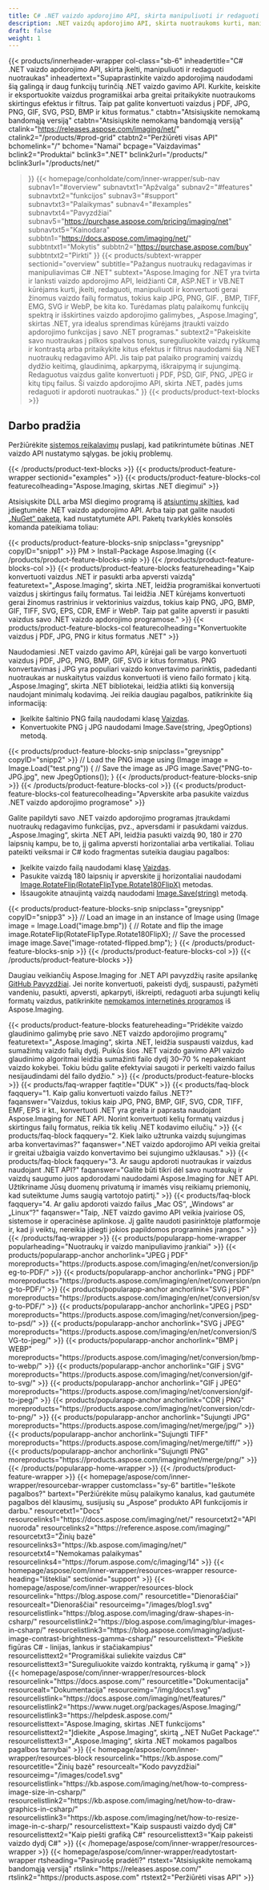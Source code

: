 ```yaml
---
title: C# .NET vaizdo apdorojimo API, skirta manipuliuoti ir redaguoti nuotraukas
description: .NET vaizdų apdorojimo API, skirta nuotraukoms kurti, manipuliuoti ir redaguoti naudojant C#, ASP.NET arba VB.NET programas. Konvertuokite vaizdus į PDF, JPG, PNG ir GIF formatus.
draft: false
weight: 1
---
```

{{< products/innerheader-wrapper col-class="sb-6"
  inheadertitle="C# .NET vaizdo apdorojimo API, skirta įkelti, manipuliuoti ir redaguoti nuotraukas"
  inheadertext="Supaprastinkite vaizdo apdorojimą naudodami šią galingą ir daug funkcijų turinčią .NET vaizdo gavimo API. Kurkite, keiskite ir eksportuokite vaizdus programiškai arba greitai pritaikykite nuotraukoms skirtingus efektus ir filtrus. Taip pat galite konvertuoti vaizdus į PDF, JPG, PNG, GIF, SVG, PSD, BMP ir kitus formatus."
  ctabtn="Atsisiųskite nemokamą bandomąją versiją"
  ctabtn="Atsisiųskite nemokamą bandomąją versiją"
  ctalink="https://releases.aspose.com/imaging/net/"
  ctalink2="/products/#prod-grid"
  ctabtn2="Peržiūrėti visas API"
  bchomelink="/"
  bchome="Namai"
  bcpage="Vaizdavimas"
  bclink2="Produktai"
  bclink3=".NET"
  bclink2url="/products/"
  bclink3url="/products/net/"
  >}}
{{< homepage/conholdate/com/inner-wrapper/sub-nav 
subnav1="#overview"
subnavtxt1="Apžvalga" 
subnav2="#features"
subnavtxt2="funkcijos" 
subnav3="#support"
subnavtxt3="Palaikymas" 
subnav4="#examples"
subnavtxt4="Pavyzdžiai" 
subnav5="https://purchase.aspose.com/pricing/imaging/net"
subnavtxt5="Kainodara" 
subbtn1="https://docs.aspose.com/imaging/net/"
subbtntxt1="Mokytis"
subbtn2="https://purchase.aspose.com/buy"
subbtntxt2="Pirkti"
>}}
   {{< products/subtext-wrapper
   sectionid="overview"
   subtitle="Pažangus nuotraukų redagavimas ir manipuliavimas C# .NET"
   subtext="Aspose.Imaging for .NET yra tvirta ir lanksti vaizdo apdorojimo API, leidžianti C#, ASP.NET ir VB.NET kūrėjams kurti, įkelti, redaguoti, manipuliuoti ir konvertuoti gerai žinomus vaizdo failų formatus, tokius kaip JPG, PNG, GIF. , BMP, TIFF, EMG, SVG ir WebP, be kita ko. Turėdamas platų palaikomų funkcijų spektrą ir išskirtines vaizdo apdorojimo galimybes, „Aspose.Imaging“, skirtas .NET, yra idealus sprendimas kūrėjams įtraukti vaizdo apdorojimo funkcijas į savo .NET programas."
   subtext2="Pakeiskite savo nuotraukas į pilkos spalvos tonus, sureguliuokite vaizdų ryškumą ir kontrastą arba pritaikykite kitus efektus ir filtrus naudodami šią .NET nuotraukų redagavimo API. Jis taip pat palaiko programinį vaizdų dydžio keitimą, glaudinimą, apkarpymą, iškraipymą ir sujungimą. Redaguotus vaizdus galite konvertuoti į PDF, PSD, GIF, PNG, JPEG ir kitų tipų failus. Ši vaizdo apdorojimo API, skirta .NET, padės jums redaguoti ir apdoroti nuotraukas."
   >}} 
   {{< products/product-text-blocks >}}
   <h2>Darbo pradžia</h2>
   <p>Peržiūrėkite <a href="https://docs.aspose.com/imaging/net/system-requirements/">sistemos reikalavimų</a> puslapį, kad patikrintumėte būtinas .NET vaizdo API nustatymo sąlygas. be jokių problemų.</p>
   {{< /products/product-text-blocks >}}
{{< products/product-feature-wrapper
sectionid="examples"
>}} 
{{< products/product-feature-blocks-col
featurecolheading="Aspose.Imaging, skirtas .NET diegimui"
>}} 
<p>Atsisiųskite DLL arba MSI diegimo programą iš <a href="https://releases.aspose.com/imaging/net/">atsiuntimų skilties</a>, kad įdiegtumėte .NET vaizdo apdorojimo API. Arba taip pat galite naudoti <a href="https://www.nuget.org/packages/Aspose.Imaging/">„NuGet“ paketą</a>, kad nustatytumėte API. Paketų tvarkyklės konsolės komanda pateikiama toliau:</p>
{{< products/product-feature-blocks-snip
snipclass="greysnipp"
copyID="snipp1"
>}} 
PM > Install-Package Aspose.Imaging 
{{< /products/product-feature-blocks-snip >}}
{{< /products/product-feature-blocks-col >}}
{{< products/product-feature-blocks
featureheading="Kaip konvertuoti vaizdus .NET ir pasukti arba apversti vaizdą"
featuretext="„Aspose.Imaging“, skirta .NET, leidžia programiškai konvertuoti vaizdus į skirtingus failų formatus. Tai leidžia .NET kūrėjams konvertuoti gerai žinomus rastrinius ir vektorinius vaizdus, tokius kaip PNG, JPG, BMP, GIF, TIFF, SVG, EPS, CDR, EMF ir WebP. Taip pat galite apversti ir pasukti vaizdus savo .NET vaizdo apdorojimo programose."
>}} 
{{< products/product-feature-blocks-col
featurecolheading="Konvertuokite vaizdus į PDF, JPG, PNG ir kitus formatus .NET"
>}} 
<p>Naudodamiesi .NET vaizdo gavimo API, kūrėjai gali be vargo konvertuoti vaizdus į PDF, JPG, PNG, BMP, GIF, SVG ir kitus formatus. PNG konvertavimas į JPG yra populiari vaizdo konvertavimo parinktis, padedanti nuotraukas ar nuskaitytus vaizdus konvertuoti iš vieno failo formato į kitą. „Aspose.Imaging“, skirta .NET bibliotekai, leidžia atlikti šią konversiją naudojant minimalų kodavimą. Jei reikia daugiau pagalbos, patikrinkite šią informaciją:</p>
<ul>
   <li>Įkelkite šaltinio PNG failą naudodami klasę <a href="https://reference.aspose.com/imaging/net/aspose.imaging/image">Vaizdas</a>.</li>
   <li>Konvertuokite PNG į JPG naudodami Image.Save(string, JpegOptions) metodą.</li>
</ul>
{{< products/product-feature-blocks-snip
snipclass="greysnipp"
copyID="snipp2"
>}} 
// Load the PNG image
using (Image image = Image.Load("test.png"))
{              
    // Save the image as JPG
    image.Save("PNG-to-JPG.jpg", new JpegOptions());
}
{{< /products/product-feature-blocks-snip >}}
{{< /products/product-feature-blocks-col >}}
{{< products/product-feature-blocks-col
featurecolheading="Apverskite arba pasukite vaizdus .NET vaizdo apdorojimo programose"
>}} 
<p>Galite papildyti savo .NET vaizdo apdorojimo programas įtraukdami nuotraukų redagavimo funkcijas, pvz., apversdami ir pasukdami vaizdus. „Aspose.Imaging“, skirta .NET API, leidžia pasukti vaizdą 90, 180 ir 270 laipsnių kampu, be to, jį galima apversti horizontaliai arba vertikaliai. Toliau pateikti veiksmai ir C# kodo fragmentas suteikia daugiau pagalbos:</p>
<ul>
   <li>Įkelkite vaizdo failą naudodami klasę <a href="https://reference.aspose.com/imaging/net/aspose.imaging/image">Vaizdas</a>.</li>
   <li>Pasukite vaizdą 180 laipsnių ir apverskite jį horizontaliai naudodami <a href="https://reference.aspose.com/imaging/net/aspose.imaging/image/methods/rotateflip">Image.RotateFlip(RotateFlipType.Rotate180FlipX)</a> metodas.</li>
   <li>Išsaugokite atnaujintą vaizdą naudodami <a href="https://reference.aspose.com/imaging/net/aspose.imaging.image/save/methods/3">Image.Save(string)</a> metodą.</li>
</ul>
{{< products/product-feature-blocks-snip
snipclass="greysnipp"
copyID="snipp3"
>}} 
// Load an image in an instance of Image
using (Image image = Image.Load("image.bmp"))
{
    // Rotate and flip the image
    image.RotateFlip(RotateFlipType.Rotate180FlipX);
    // Save the processed image
    image.Save("image-rotated-flipped.bmp");
}
{{< /products/product-feature-blocks-snip >}}
{{< /products/product-feature-blocks-col >}}
{{< /products/product-feature-blocks >}}
   <p class="col-lg-12">Daugiau veikiančių Aspose.Imaging for .NET API pavyzdžių rasite apsilankę <a href="https://github.com/aspose-imaging/Aspose.Imaging-for-.NET/tree/master/Examples">GitHub Pavyzdžiai</a>. Jei norite konvertuoti, pakeisti dydį, suspausti, pažymėti vandeniu, pasukti, apversti, apkarpyti, iškreipti, redaguoti arba sujungti kelių formatų vaizdus, patikrinkite <a href="https://products.aspose.app/imaging/family">nemokamos internetinės programos</a> iš Aspose.Imaging.</p>
{{< products/product-feature-blocks
featureheading="Pridėkite vaizdo glaudinimo galimybę prie savo .NET vaizdo apdorojimo programų"
featuretext="„Aspose.Imaging“, skirta .NET, leidžia suspausti vaizdus, kad sumažintų vaizdo failų dydį. Puikūs šios .NET vaizdo gavimo API vaizdo glaudinimo algoritmai leidžia sumažinti failo dydį 30–70 % nepakenkiant vaizdo kokybei. Tokiu būdu galite efektyviai saugoti ir perkelti vaizdo failus nesijaudindami dėl failo dydžio."
>}} 
   {{< /products/product-feature-blocks >}}
   {{< products/faq-wrapper
   faqtitle="DUK"
>}} 
   {{< products/faq-block
 faqquery="1. Kaip galiu konvertuoti vaizdo failus .NET?"
 faqanswer="Vaizdus, tokius kaip JPG, PNG, BMP, GIF, SVG, CDR, TIFF, EMF, EPS ir kt., konvertuoti .NET yra greita ir paprasta naudojant Aspose.Imaging for .NET API. Norint konvertuoti kelių formatų vaizdus į skirtingus failų formatus, reikia tik kelių .NET kodavimo eilučių."
>}} 
   {{< products/faq-block 
 faqquery="2. Kiek laiko užtrunka vaizdų sujungimas arba konvertavimas?"
 faqanswer=".NET vaizdo apdorojimo API veikia greitai ir greitai užbaigia vaizdo konvertavimo bei sujungimo užklausas."
>}} 
   {{< products/faq-block
 faqquery="3. Ar saugu apdoroti nuotraukas ir vaizdus naudojant .NET API?"
 faqanswer="Galite būti tikri dėl savo nuotraukų ir vaizdų saugumo juos apdorodami naudodami Aspose.Imaging for .NET API. Užtikriname Jūsų duomenų privatumą ir imamės visų reikiamų priemonių, kad suteiktume Jums saugią vartotojo patirtį."
>}} 
   {{< products/faq-block
 faqquery="4. Ar galiu apdoroti vaizdo failus „Mac OS“, „Windows“ ar „Linux“?"
 faqanswer="Taip, .NET vaizdo gavimo API veikia įvairiose OS, sistemose ir operacinėse aplinkose. Jį galite naudoti pasirinktoje platformoje ir, kad ji veiktų, nereikia įdiegti jokios papildomos programinės įrangos."
>}} 
   {{< /products/faq-wrapper >}}
   {{< products/popularapp-home-wrapper 
   popularheading="Nuotraukų ir vaizdo manipuliavimo įrankiai"
>}} 
   {{< products/popularapp-anchor
 anchorlink="JPEG į PDF"
moreproducts="https://products.aspose.com/imaging/en/net/conversion/jpeg-to-PDF/"
>}} 
   {{< products/popularapp-anchor
 anchorlink="PNG į PDF"
moreproducts="https://products.aspose.com/imaging/en/net/conversion/png-to-PDF/"
>}} 
   {{< products/popularapp-anchor
 anchorlink="SVG į PDF"
moreproducts="https://products.aspose.com/imaging/en/net/conversion/svg-to-PDF/"
>}} 
   {{< products/popularapp-anchor
 anchorlink="JPEG į PSD"
moreproducts="https://products.aspose.com/imaging/net/conversion/jpeg-to-psd/"
>}} 
   {{< products/popularapp-anchor
 anchorlink="SVG į JPEG"
moreproducts="https://products.aspose.com/imaging/en/net/conversion/SVG-to-jpeg/"
>}} 
   {{< products/popularapp-anchor
 anchorlink="BMP į WEBP"
moreproducts="https://products.aspose.com/imaging/net/conversion/bmp-to-webp/"
>}} 
   {{< products/popularapp-anchor
 anchorlink="GIF į SVG"
moreproducts="https://products.aspose.com/imaging/net/conversion/gif-to-svg/"
>}} 
   {{< products/popularapp-anchor
 anchorlink="GIF į JPEG"
moreproducts="https://products.aspose.com/imaging/net/conversion/gif-to-jpeg/"
>}} 
   {{< products/popularapp-anchor
 anchorlink="CDR į PNG"
moreproducts="https://products.aspose.com/imaging/net/conversion/cdr-to-png/"
>}} 
   {{< products/popularapp-anchor
 anchorlink="Sujungti JPG"
moreproducts="https://products.aspose.com/imaging/net/merge/jpg/"
>}} 
   {{< products/popularapp-anchor
 anchorlink="Sujungti TIFF"
moreproducts="https://products.aspose.com/imaging/net/merge/tiff/"
>}}  
   {{< products/popularapp-anchor
 anchorlink="Sujungti PNG"
moreproducts="https://products.aspose.com/imaging/net/merge/png/"
>}} 
   {{< /products/popularapp-home-wrapper >}}
   {{< /products/product-feature-wrapper >}}
{{< homepage/aspose/com/inner-wrapper/resourcebar-wrapper
customclass="sy-6"
bartitle="Ieškote pagalbos?"
bartext="Peržiūrėkite mūsų palaikymo kanalus, kad gautumėte pagalbos dėl klausimų, susijusių su „Aspose“ produkto API funkcijomis ir darbu."
 resourcetxt1="Docs"
 resourcelinks1="https://docs.aspose.com/imaging/net/"
 resourcetxt2="API nuoroda"
 resourcelinks2="https://reference.aspose.com/imaging/" 
 resourcetxt3="Žinių bazė"
 resourcelinks3="https://kb.aspose.com/imaging/net/"
 resourcetxt4="Nemokamas palaikymas"
 resourcelinks4="https://forum.aspose.com/c/imaging/14"
 >}}
{{< homepage/aspose/com/inner-wrapper/resources-wrapper
 resource-heading="Ištekliai"
 sectionid="support"
 >}}
{{< homepage/aspose/com/inner-wrapper/resources-block
 resourcelink="https://blog.aspose.com/"
 resourcetitle="Dienoraščiai"
 resourcealt="Dienoraščiai"
 resourceimg="/images/blog1.svg"
 resourcelistlink="https://blog.aspose.com/imaging/draw-shapes-in-csharp/"
 resourcelistlink2="https://blog.aspose.com/imaging/blur-images-in-csharp/"
 resourcelistlink3="https://blog.aspose.com/imaging/adjust-image-contrast-brightness-gamma-csharp/"
 resourcelisttext="Pieškite figūras C# - linijas, lankus ir stačiakampius"
 resourcelisttext2="Programiškai suliekite vaizdus C#"
 resourcelisttext3="Sureguliuokite vaizdo kontraktą, ryškumą ir gamą"
>}} 
{{< homepage/aspose/com/inner-wrapper/resources-block
 resourcelink="https://docs.aspose.com/"
 resourcetitle="Dokumentacija"
 resourcealt="Dokumentacija"
 resourceimg="/img/docs1.svg"
 resourcelistlink="https://docs.aspose.com/imaging/net/features/"
 resourcelistlink2="https://www.nuget.org/packages/Aspose.Imaging/"
 resourcelistlink3="https://helpdesk.aspose.com/"
 resourcelisttext="Aspose.Imaging, skirtas .NET funkcijoms"
 resourcelisttext2="Įdiekite „Aspose.Imaging“, skirtą „.NET NuGet Package“."
 resourcelisttext3="„Aspose.Imaging“, skirta .NET mokamos pagalbos pagalbos tarnybai"
>}} 
{{< homepage/aspose/com/inner-wrapper/resources-block
 resourcelink="https://kb.aspose.com/"
 resourcetitle="Žinių bazė"
 resourcealt="Kodo pavyzdžiai"
 resourceimg="/images/code1.svg"
 resourcelistlink="https://kb.aspose.com/imaging/net/how-to-compress-image-size-in-csharp/"
 resourcelistlink2="https://kb.aspose.com/imaging/net/how-to-draw-graphics-in-csharp/"
 resourcelistlink3="https://kb.aspose.com/imaging/net/how-to-resize-image-in-c-sharp/"
 resourcelisttext="Kaip suspausti vaizdo dydį C#"
resourcelisttext2="Kaip piešti grafiką C#"
resourcelisttext3="Kaip pakeisti vaizdo dydį C#"
>}} 
{{< /homepage/aspose/com/inner-wrapper/resources-wrapper >}}
{{< homepage/aspose/com/inner-wrapper/readytostart-wrapper
rtsheading="Pasiruošę pradėti?"
rtstext="Atsisiųskite nemokamą bandomąją versiją"
rtslink="https://releases.aspose.com/"
rtslink2="https://products.aspose.com"
rtstext2="Peržiūrėti visas API"
>}} 
